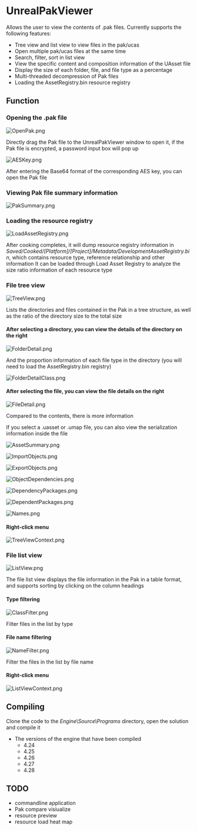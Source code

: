 # UnrealPakViewer ##

Allows the user to view the contents of .pak files. Currently supports the following features:

* Tree view and list view to view files in the pak/ucas
* Open multiple pak/ucas files at the same time
* Search, filter, sort in list view
* View the specific content and composition information of the UAsset file
* Display the size of each folder, file, and file type as a percentage
* Multi-threaded decompression of Pak files
* Loading the AssetRegistry.bin resource registry

## Function ##

### Opening the .pak file ###

![OpenPak.png](Resources/Images/OpenPak.png)

Directly drag the Pak file to the UnrealPakViewer window to open it, if the Pak file is encrypted, a password input box will pop up

![AESKey.png](Resources/Images/AESKey.png)

After entering the Base64 format of the corresponding AES key, you can open the Pak file

### Viewing Pak file summary information ###

![PakSummary.png](Resources/Images/PakSummary.png)

### Loading the resource registry ###

![LoadAssetRegistry.png](Resources/Images/LoadAssetRegistry.png)

After cooking completes, it will dump resource registry information in *Saved/Cooked/[Platform]/[Project]/Metadata/DevelopmentAssetRegistry.bin*, which contains resource type, reference relationship and other information
It can be loaded through Load Asset Registry to analyze the size ratio information of each resource type

### File tree view ###

![TreeView.png](Resources/Images/TreeView.png)

Lists the directories and files contained in the Pak in a tree structure, as well as the ratio of the directory size to the total size

#### After selecting a directory, you can view the details of the directory on the right ####

![FolderDetail.png](Resources/Images/FolderDetail.png)

And the proportion information of each file type in the directory (you will need to load the AssetRegistry.bin registry)

![FolderDetailClass.png](Resources/Images/FolderDetailClass.png)

#### After selecting the file, you can view the file details on the right ####

![FileDetail.png](Resources/Images/FileDetail.png)

Compared to the contents, there is more information

If you select a .uasset or .umap file, you can also view the serialization information inside the file

![AssetSummary.png](Resources/Images/AssetSummary.png)

![ImportObjects.png](Resources/Images/ImportObjects.png)

![ExportObjects.png](Resources/Images/ExportObjects.png)

![ObjectDependencies.png](Resources/Images/ObjectDependencies.png)

![DependencyPackages.png](Resources/Images/DependencyPackages.png)

![DependentPackages.png](Resources/Images/DependentPackages.png)

![Names.png](Resources/Images/Names.png)

#### Right-click menu ####

![TreeViewContext.png](Resources/Images/TreeViewContext.png)

### File list view ###

![ListView.png](Resources/Images/ListView.png)

The file list view displays the file information in the Pak in a table format, and supports sorting by clicking on the column headings

#### Type filtering ####

![ClassFilter.png](Resources/Images/ClassFilter.png)

Filter files in the list by type

#### File name filtering ####

![NameFilter.png](Resources/Images/NameFilter.png)

Filter the files in the list by file name

#### Right-click menu ####

![ListViewContext.png](Resources/Images/ListViewContext.png)

## Compiling ##

Clone the code to the *Engine\Source\Programs* directory, open the solution and compile it

* The versions of the engine that have been compiled
  * 4.24
  * 4.25
  * 4.26
  * 4.27
  * 4.28

## TODO ##

* commandline application
* Pak compare visiualize
* resource preview
* resource load heat map
